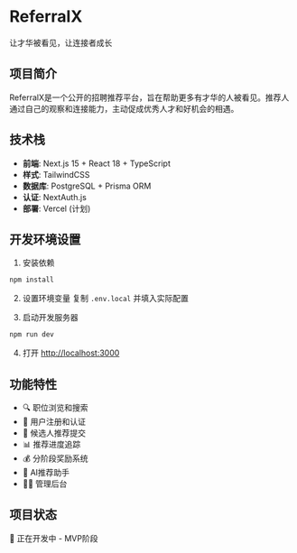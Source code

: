 # ReferralX

让才华被看见，让连接者成长

## 项目简介

ReferralX是一个公开的招聘推荐平台，旨在帮助更多有才华的人被看见。推荐人通过自己的观察和连接能力，主动促成优秀人才和好机会的相遇。

## 技术栈

- **前端**: Next.js 15 + React 18 + TypeScript
- **样式**: TailwindCSS
- **数据库**: PostgreSQL + Prisma ORM  
- **认证**: NextAuth.js
- **部署**: Vercel (计划)

## 开发环境设置

1. 安装依赖
```bash
npm install
```

2. 设置环境变量
复制 `.env.local` 并填入实际配置

3. 启动开发服务器
```bash
npm run dev
```

4. 打开 [http://localhost:3000](http://localhost:3000)

## 功能特性

- 🔍 职位浏览和搜索
- 👤 用户注册和认证  
- 📝 候选人推荐提交
- 📊 推荐进度追踪
- 💰 分阶段奖励系统
- 🤖 AI推荐助手
- 👨‍💼 管理后台

## 项目状态

🚧 正在开发中 - MVP阶段

<!-- Force deployment trigger: 2025-01-09 -->